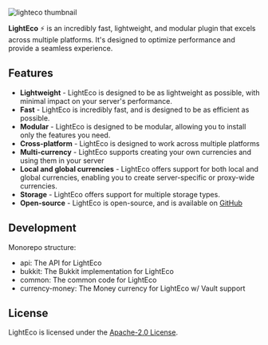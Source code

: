 ![lighteco thumbnail](.github/assets/lighteco.png)

**LightEco** ⚡ is an incredibly fast, lightweight, and modular plugin that excels across multiple platforms. It's designed to optimize performance and provide a seamless experience.

## Features

- **Lightweight** - LightEco is designed to be as lightweight as possible, with minimal impact on your server's performance.
- **Fast** - LightEco is incredibly fast, and is designed to be as efficient as possible.
- **Modular** - LightEco is designed to be modular, allowing you to install only the features you need.
- **Cross-platform** - LightEco is designed to work across multiple platforms
- **Multi-currency** - LightEco supports creating your own currencies and using them in your server
- **Local and global currencies** - LightEco offers support for both local and global currencies, enabling you to create server-specific or proxy-wide currencies.
- **Storage** - LightEco offers support for multiple storage types.
- **Open-source** - LightEco is open-source, and is available on [GitHub](https://github.com/xHyroM/lighteco)

## Development

Monorepo structure:
- api: The API for LightEco
- bukkit: The Bukkit implementation for LightEco
- common: The common code for LightEco
- currency-money: The Money currency for LightEco w/ Vault support

## License

LightEco is licensed under the [Apache-2.0 License](./LICENSE).
